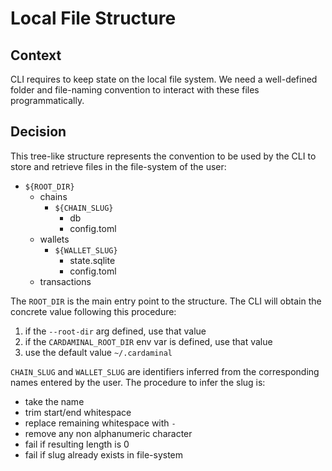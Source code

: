 # Local File Structure

## Context

CLI requires to keep state on the local file system. We need a well-defined folder and file-naming convention to interact with these files programmatically. 

## Decision

This tree-like structure represents the convention to be used by the CLI to store and retrieve files in the file-system of the user:

- `${ROOT_DIR}`
  - chains
    - `${CHAIN_SLUG}`
      - db
      - config.toml
  - wallets
    - `${WALLET_SLUG}`
      - state.sqlite
      - config.toml
  - transactions


The `ROOT_DIR` is the main entry point to the structure. The CLI will obtain the concrete value following this procedure:

1. if the `--root-dir` arg defined, use that value
2. if the `CARDAMINAL_ROOT_DIR` env var is defined, use that value
3. use the default value `~/.cardaminal` 


`CHAIN_SLUG` and `WALLET_SLUG` are identifiers inferred from the corresponding names entered by the user. The procedure to infer the slug is:

- take the name
- trim start/end whitespace
- replace remaining whitespace with `-`
- remove any non alphanumeric character
- fail if resulting length is 0
- fail if slug already exists in file-system